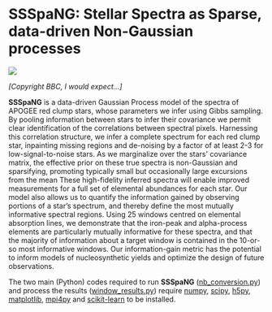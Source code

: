 # SSSpaNG: Stellar Spectra as Sparse, data-driven Non-Gaussian processes

![](http://45.media.tumblr.com/tumblr_m7bsi0W4Wz1qb05aco1_500.gif)

*\[Copyright BBC, I would expect...\]*

**SSSpaNG** is a data-driven Gaussian Process model of the spectra of APOGEE red clump stars, whose parameters we infer using Gibbs sampling. By pooling information between stars to infer their covariance we permit clear identification of the correlations between spectral pixels. Harnessing this correlation structure, we infer a complete spectrum for each red clump star, inpainting missing regions and de-noising by a factor of at least 2-3 for low-signal-to-noise stars. As we marginalize over the stars' covariance matrix, the effective prior on these true spectra is non-Gaussian and sparsifying, promoting typically small but occasionally large excursions from the mean These high-fidelity inferred spectra will enable improved measurements for a full set of elemental abundances for each star. Our model also allows us to quantify the information gained by observing portions of a star’s spectrum, and thereby define the most mutually informative spectral regions. Using 25 windows centred on elemental absorption lines, we demonstrate that the iron-peak and alpha-process elements are particularly mutually informative for these spectra, and that the majority of information about a target window is contained in the 10-or-so most informative windows. Our information-gain metric has the potential to inform models of nucleosynthetic yields and optimize the design of future observations.

The two main (Python) codes required to run **SSSpaNG** ([nb_conversion.py](https://github.com/sfeeney/ddspectra/blob/master/nb_conversion.py)) and process the results ([window_results.py](https://github.com/sfeeney/ddspectra/blob/master/window_results.py)) require [numpy](https://www.numpy.org/), [scipy](https://www.scipy.org/), [h5py](https://www.h5py.org/), [matplotlib](https://matplotlib.org/), [mpi4py](https://mpi4py.readthedocs.io/en/stable/) and [scikit-learn](https://scikit-learn.org/stable/) to be installed.
